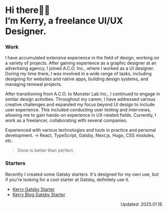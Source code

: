 # Hi there👋🏻  <br/>I’m Kerry, a freelance UI/UX Designer.

### Work
I have accumulated extensive experience in the field of design, working on a variety of projects. After gaining experience as a graphic designer at an advertising agency, I joined A.C.O. Inc., where I worked as a UI designer. During my time there, I was involved in a wide range of tasks, including designing for websites and native apps, building design systems, and managing renewal projects.

After transitioning from A.C.O. to Monster Lab Inc., I continued to engage in similar design activities. Throughout my career, I have addressed various creative challenges and expanded my focus beyond UI design to include user experience. This included conducting user testing and interviews, allowing me to gain hands-on experience in UX-related fields. Currently, I work as a freelancer, collaborating with several companies.

Experienced with various technologies and tools in practice and personal development. → React, TypeScript, Gatsby, Next.js, Hugo, CSS modules, etc.

> Done is better than perfect.

### Starters
Recently I created some Gatsby starters. It's designed for my own use, but if you're looking for a cool starter at Gatsby, definitely use it.
- [Kerry Gatsby Starter](https://github.com/kerry-tokyo/kerry-gatsby-starter)
- [Kerry Blog Gatsby Starter](https://github.com/kerry-tokyo/kerry-blog-gatsby-starter)

<p align="right">Updated: 2025.01.16</p>
